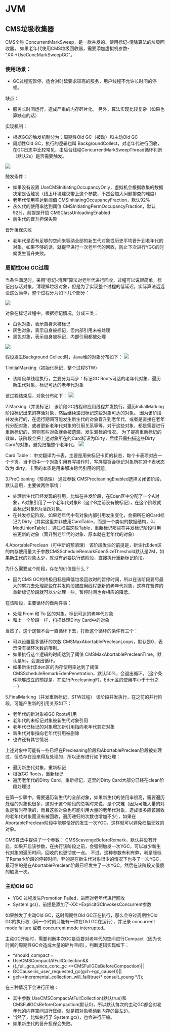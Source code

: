 # JVM
## CMS垃圾收集器
CMS全称 ConcurrentMarkSweep，是一款并发的、使用标记-清除算法的垃圾回收器， 如果老年代使用CMS垃圾回收器，需要添加虚拟机参数-"XX:+UseConcMarkSweepGC"。

### 使用场景：
- GC过程短暂停，适合对时延要求较高的服务，用户线程不允许长时间的停顿。

缺点：
- 服务长时间运行，造成严重的内存碎片化。 另外，算法实现比较复杂（如果也算缺点的话）

实现机制：
- 根据GC的触发机制分为：周期性Old GC（被动）和主动Old GC
- 周期性Old GC，执行的逻辑也叫 BackgroundCollect，对老年代进行回收，在GC日志中比较常见，由后台线程ConcurrentMarkSweepThread循环判断（默认2s）是否需要触发。

![](https://5b0988e595225.cdn.sohucs.com/images/20180105/cf3f3579ac5349e2ba590e747ee9ee3a.png)

触发条件：
- 如果没有设置 UseCMSInitiatingOccupancyOnly，虚拟机会根据收集的数据决定是否触发（线上环境建议带上这个参数，不然会加大问题排查的难度）
- 老年代使用率达到阈值 CMSInitiatingOccupancyFraction，默认92%
- 永久代的使用率达到阈值 CMSInitiatingPermOccupancyFraction，默认92%，前提是开启 CMSClassUnloadingEnabled
- 新生代的晋升担保失败

晋升担保失败
- 老年代是否有足够的空间来容纳全部的新生代对象或历史平均晋升到老年代的对象，如果不够的话，就提早进行一次老年代的回收，防止下次进行YGC的时候发生晋升失败。

### 周期性Old GC过程
当条件满足时，采用“标记-清理”算法对老年代进行回收，过程可以说很简单，标记出存活对象，清理掉垃圾对象，但是为了实现整个过程的低延迟，实际算法远远没这么简单，整个过程分为如下几个部分：

![](http://5b0988e595225.cdn.sohucs.com/images/20180105/f00d9460aace48f0a20619ca439dcfb2.jpeg)

对象在标记过程中，根据标记情况，分成三类：
- 白色对象，表示自身未被标记
- 灰色对象，表示自身被标记，但内部引用未被处理
- 黑色对象，表示自身被标记，内部引用都被处理

![](http://5b0988e595225.cdn.sohucs.com/images/20180105/bedc5232baf04ff2b03ddfb00be2ac19.png)

假设发生Background Collect时，Java堆的对象分布如下：
![](http://5b0988e595225.cdn.sohucs.com/images/20180105/d6c22b3d52d84c0f9684f97b9c8e9f50.png)

1.InitialMarking（初始化标记，整个过程STW）
- 该阶段单线程执行，主要分为两步：标记GC Roots可达的老年代对象、遍历新生代对象，标记可达的老年代对象

该过程结束后，对象分布如下：
![](http://5b0988e595225.cdn.sohucs.com/images/20180105/ff1cc8791896482b9a1cf840eff77aa7.png)

2.Marking（并发标记）
该阶段GC线程和应用线程并发执行，遍历InitialMarking阶段标记出来的存活对象，然后继续递归标记这些对象可达的对象。
因为该阶段并发执行的，在运行期间可能发生新生代的对象晋升到老年代、或者是直接在老年代分配对象、或者更新老年代对象的引用关系等等，对于这些对象，都是需要进行重新标记的，否则有些对象就会被遗漏，发生漏标的情况。
为了提高重新标记的效率，该阶段会把上述对象所在的Card标识为Dirty，后续只需扫描这些Dirty Card的对象，避免扫描整个老年代。
![](http://5b0988e595225.cdn.sohucs.com/images/20180105/09b4a62f5f2e47daa960f64feb27d1e1.jpeg)

Card Table： 中文翻译为卡表，主要是用来标记卡页的状态，每个卡表项对应一个卡页。当卡页中一个对象引用有写操作时，写屏障将会标记对象所在的卡表状态改为 dirty，卡表的本质是用来解决跨代引用的问题。

3.PreCleaning（预清理）
通过参数 CMSPrecleaningEnabled选择关闭该阶段，默认启用，主要做两件事情：
- 处理新生代已经发现的引用，比如在并发阶段，在Eden区中分配了一个A对象，A对象引用了一个老年代对象B（这个B之前没有被标记），在这个阶段就会标记对象B为活跃对象。
- 在并发标记阶段，如果老年代中有对象内部引用发生变化，会把所在的Card标记为Dirty（其实这里并非使用CardTable，而是一个类似的数据结构，叫ModUnionTable），通过扫描这些Table，重新标记那些在并发标记阶段引用被更新的对象（晋升到老年代的对象、原本就在老年代的对象）

4.AbortablePreclean（可中断的预清理）
该阶段发生的前提是，新生代Eden区的内存使用量大于参数CMSScheduleRemarkEdenSizeThreshold默认是2M，如果新生代的对象太少，就没有必要执行该阶段，直接执行重新标记阶段。

为什么需要这个阶段，存在的价值是什么？
- 因为CMS GC的终极目标是降低垃圾回收时的暂停时间，所以在该阶段要尽最大的努力去处理那些在并发阶段被应用线程更新的老年代对象，这样在暂停的重新标记阶段就可以少处理一些，暂停时间也会相应的降低。

在该阶段，主要循环的做两件事：
- 处理 From 和 To 区的对象，标记可达的老年代对象
- 和上一个阶段一样，扫描处理Dirty Card中的对象

当然了，这个逻辑不会一直循环下去，打断这个循环的条件有三个：
- 可以设置最多循环的次数 CMSMaxAbortablePrecleanLoops，默认是0，表示没有循环次数的限制。
- 如果执行这个逻辑的时间达到了阈值 CMSMaxAbortablePrecleanTime，默认是5s，会退出循环。
- 如果新生代Eden区的内存使用率达到了阈值 CMSScheduleRemarkEdenPenetration，默认50%，会退出循环。（这个条件能够成立的前提是，在进行Precleaning时，Eden区的使用率小于十分之一）

5.FinalMarking（并发重新标记，STW过程）
该阶段并发执行，在之前的并行阶段，可能产生新的引用关系如下：
- 老年代的新对象被GC Roots引用
- 老年代的未标记对象被新生代对象引用
- 老年代已标记的对象增加新引用指向老年代其它对象
- 新生代对象指向老年代引用被删除
- 也许还有其它情况..

上述对象中可能有一些已经在Precleaning阶段和AbortablePreclean阶段被处理过，但总存在没来得及处理的，所以还有进行如下的处理：
- 遍历新生代对象，重新标记
- 根据GC Roots，重新标记
- 遍历老年代的Dirty Card，重新标记，这里的Dirty Card大部分已经在clean阶段处理过

在第一步骤中，需要遍历新生代的全部对象，如果新生代的使用率很高，需要遍历处理的对象也很多，这对于这个阶段的总耗时来说，是个灾难（因为可能大量的对象是暂时存活的，而且这些对象也可能引用大量的老年代对象，造成很多应该回收的老年代对象而没有被回收，遍历递归的次数也增加不少），如果在AbortablePreclean阶段中能够恰好的发生一次YGC，这样就可以避免扫描无效的对象。

CMS算法中提供了一个参数： CMSScavengeBeforeRemark，默认并没有开启，如果开启该参数，在执行该阶段之前，会强制触发一次YGC，可以减少新生代对象的遍历时间，回收的也更彻底一点。
不过，这种参数有利有弊，利是降低了Remark阶段的停顿时间，弊的是在新生代对象很少的情况下也多了一次YGC，最可怜的是在AbortablePreclean阶段已经发生了一次YGC，然后在该阶段又傻傻的触发一次。

### 主动Old GC
- YGC 过程发生Promotion Failed，进而对老年代进行回收
- System.gc()，前提是添加了-XX:+ExplicitGCInvokesConcurrent参数

如果触发了主动Old GC，这时周期性Old GC正在执行，那么会夺过周期性Old GC的执行权（同一个时刻只能有一种在Old GC在运行），并记录 concurrent mode failure 或者 concurrent mode interrupted。

主动GC开始时，需要判断本次GC是否要对老年代的空间进行Compact（因为长时间的周期性GC会造成大量的碎片空间），判断逻辑实现如下：
- *should_compact =
- UseCMSCompactAtFullCollection&&
- ((_full_gcs_since_conc_gc >=CMSFullGCsBeforeCompaction)||
- GCCause::is_user_requested_gc(gch->gc_cause())||
- gch->incremental_collection_will_fail(true/* consult_young */));

在三种情况下会进行压缩：
- 其中参数 UseCMSCompactAtFullCollection(默认true)和CMSFullGCsBeforeCompaction(默认0)，所以默认每次的主动GC都会对老年代的内存空间进行压缩，就是把对象移动到内存的最左边。
- 当然了，比如执行了 System.gc()，也会进行压缩。
- 如果新生代的晋升担保会失败。



